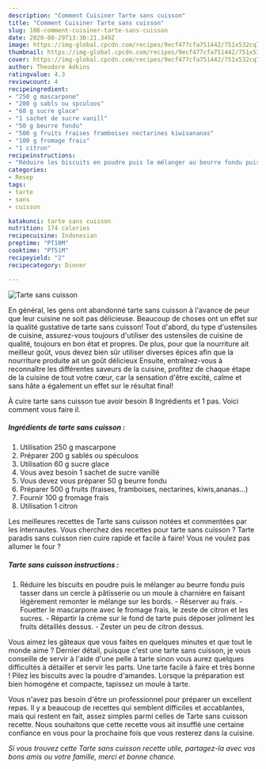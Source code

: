 ```yaml
---
description: "Comment Cuisiner Tarte sans cuisson"
title: "Comment Cuisiner Tarte sans cuisson"
slug: 106-comment-cuisiner-tarte-sans-cuisson
date: 2020-08-29T13:30:21.349Z
image: https://img-global.cpcdn.com/recipes/9ecf477cfa751442/751x532cq70/tarte-sans-cuisson-photo-principale-de-la-recette.jpg
thumbnail: https://img-global.cpcdn.com/recipes/9ecf477cfa751442/751x532cq70/tarte-sans-cuisson-photo-principale-de-la-recette.jpg
cover: https://img-global.cpcdn.com/recipes/9ecf477cfa751442/751x532cq70/tarte-sans-cuisson-photo-principale-de-la-recette.jpg
author: Theodore Adkins
ratingvalue: 4.3
reviewcount: 4
recipeingredient:
- "250 g mascarpone"
- "200 g sabls ou spculoos"
- "60 g sucre glace"
- "1 sachet de sucre vanill"
- "50 g beurre fondu"
- "500 g fruits fraises framboises nectarines kiwisananas"
- "100 g fromage frais"
- "1 citron"
recipeinstructions:
- "Réduire les biscuits en poudre puis le mélanger au beurre fondu puis tasser dans un cercle à pâtisserie ou un moule à charnière en faisant légèrement remonter le mélange sur les bords. Réserver au frais. Fouetter le mascarpone avec le fromage frais, le zeste de citron et les sucres. Répartir la crème sur le fond de tarte puis déposer joliment les fruits détaillés dessus. Zester un peu de citron dessus."
categories:
- Resep
tags:
- tarte
- sans
- cuisson

katakunci: tarte sans cuisson 
nutrition: 174 calories
recipecuisine: Indonesian
preptime: "PT10M"
cooktime: "PT51M"
recipeyield: "2"
recipecategory: Dinner

---
```



![Tarte sans cuisson](https://img-global.cpcdn.com/recipes/9ecf477cfa751442/751x532cq70/tarte-sans-cuisson-photo-principale-de-la-recette.jpg)

En général, les gens ont abandonné tarte sans cuisson à l'avance de peur que leur cuisine ne soit pas délicieuse. Beaucoup de choses ont un effet sur la qualité gustative de tarte sans cuisson! Tout d'abord, du type d'ustensiles de cuisine, assurez-vous toujours d'utiliser des ustensiles de cuisine de qualité, toujours en bon état et propres. De plus, pour que la nourriture ait meilleur goût, vous devez bien sûr utiliser diverses épices afin que la nourriture produite ait un goût délicieux Ensuite, entraînez-vous à reconnaître les différentes saveurs de la cuisine, profitez de chaque étape de la cuisine de tout votre cœur, car la sensation d'être excité, calme et sans hâte a également un effet sur le résultat final!

<!--inarticleads1-->

À cuire tarte sans cuisson tue avoir besoin 8 Ingrédients et 1 pas. Voici comment vous faire il.

##### Ingrédients de tarte sans cuisson :

1. Utilisation 250 g mascarpone
1. Préparer 200 g sablés ou spéculoos
1. Utilisation 60 g sucre glace
1. Vous avez besoin 1 sachet de sucre vanillé
1. Vous devez vous préparer 50 g beurre fondu
1. Préparer 500 g fruits (fraises, framboises, nectarines, kiwis,ananas…)
1. Fournir 100 g fromage frais
1. Utilisation 1 citron


Les meilleures recettes de Tarte sans cuisson notées et commentées par les internautes. Vous cherchez des recettes pour tarte sans cuisson ? Tarte paradis sans cuisson rien cuire rapide et facile à faire! Vous ne voulez pas allumer le four ? 

<!--inarticleads2-->

##### Tarte sans cuisson instructions :

1. Réduire les biscuits en poudre puis le mélanger au beurre fondu puis tasser dans un cercle à pâtisserie ou un moule à charnière en faisant légèrement remonter le mélange sur les bords. - Réserver au frais. - Fouetter le mascarpone avec le fromage frais, le zeste de citron et les sucres. - Répartir la crème sur le fond de tarte puis déposer joliment les fruits détaillés dessus. - Zester un peu de citron dessus.


Vous aimez les gâteaux que vous faites en quelques minutes et que tout le monde aime ? Dernier détail, puisque c&#39;est une tarte sans cuisson, je vous conseille de servir à l&#39;aide d&#39;une pelle à tarte sinon vous aurez quelques difficultés à détailler et servir les parts. Une tarte facile à faire et très bonne ! Pilez les biscuits avec la poudre d&#39;amandes. Lorsque la préparation est bien homogéne et compacte, tapissez un moule à tarte. 

<!--inarticleads1-->

<p>
Vous n'avez pas besoin d'être un professionnel pour préparer un excellent repas. Il y a beaucoup de recettes qui semblent difficiles et accablantes, mais qui restent en fait, assez simples parmi celles de Tarte sans cuisson recette. Nous souhaitons que cette recette vous ait insufflé une certaine confiance en vous pour la prochaine fois que vous resterez dans la cuisine.
</p>

<p>
<i>Si vous trouvez cette Tarte sans cuisson recette utile, partagez-la avec vos bons amis ou votre famille, merci et bonne chance.</i>
</p>
